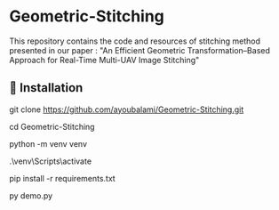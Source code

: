 # Geometric-Stitching
This repository contains the code and resources of stitching method presented in our paper : "An Efficient Geometric Transformation–Based Approach for Real-Time Multi-UAV Image Stitching"

## 🔧 Installation

git clone https://github.com/ayoubalami/Geometric-Stitching.git

cd Geometric-Stitching

python -m venv venv

.\venv\Scripts\activate

pip install -r requirements.txt

py demo.py

